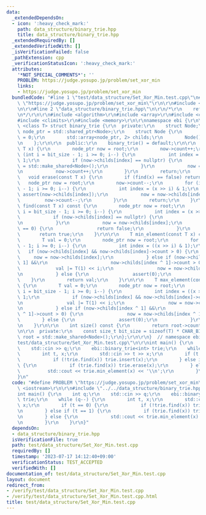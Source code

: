 ```yaml
---
data:
  _extendedDependsOn:
  - icon: ':heavy_check_mark:'
    path: data_structure/binary_trie.hpp
    title: data_structure/binary_trie.hpp
  _extendedRequiredBy: []
  _extendedVerifiedWith: []
  _isVerificationFailed: false
  _pathExtension: cpp
  _verificationStatusIcon: ':heavy_check_mark:'
  attributes:
    '*NOT_SPECIAL_COMMENTS*': ''
    PROBLEM: https://judge.yosupo.jp/problem/set_xor_min
    links:
    - https://judge.yosupo.jp/problem/set_xor_min
  bundledCode: "#line 1 \"test/data_structure/Set_Xor_Min.test.cpp\"\n#define PROBLEM\
    \ \"https://judge.yosupo.jp/problem/set_xor_min\"\r\n\r\n#include <iostream>\r\
    \n\r\n#line 2 \"data_structure/binary_trie.hpp\"\n\r\n/*\r\n    reference: https://kazuma8128.hatenablog.com/entry/2018/05/06/022654\r\
    \n*/\r\n\r\n#include <algorithm>\r\n#include <array>\r\n#include <cassert>\r\n\
    #include <climits>\r\n#include <memory>\r\n\r\nnamespace ebi {\r\n\r\ntemplate\
    \ <class T> struct binary_trie {\r\n  private:\r\n    struct Node;\r\n    using\
    \ node_ptr = std::shared_ptr<Node>;\r\n    struct Node {\r\n        int count\
    \ = 0;\r\n        std::array<node_ptr, 2> childs;\r\n        Node() = default;\r\
    \n    };\r\n\r\n  public:\r\n    binary_trie() = default;\r\n\r\n    void insert(const\
    \ T x) {\r\n        node_ptr now = root;\r\n        now->count++;\r\n        for\
    \ (int i = bit_size - 1; i >= 0; i--) {\r\n            int index = (x >> i) &\
    \ 1;\r\n            if (now->childs[index] == nullptr) {\r\n                now->childs[index]\
    \ = std::make_shared<Node>();\r\n            }\r\n            now = now->childs[index];\r\
    \n            now->count++;\r\n        }\r\n        return;\r\n    }\r\n\r\n \
    \   void erase(const T x) {\r\n        if (find(x) == false) return;\r\n     \
    \   node_ptr now = root;\r\n        now->count--;\r\n        for (int i = bit_size\
    \ - 1; i >= 0; i--) {\r\n            int index = (x >> i) & 1;\r\n           \
    \ assert(now->childs[index]);\r\n            now = now->childs[index];\r\n   \
    \         now->count--;\r\n        }\r\n        return;\r\n    }\r\n\r\n    bool\
    \ find(const T x) const {\r\n        node_ptr now = root;\r\n        for (int\
    \ i = bit_size - 1; i >= 0; i--) {\r\n            int index = (x >> i) & 1;\r\n\
    \            if (now->childs[index] == nullptr) {\r\n                return false;\r\
    \n            }\r\n            now = now->childs[index];\r\n            if (now->count\
    \ == 0) {\r\n                return false;\r\n            }\r\n        }\r\n \
    \       return true;\r\n    }\r\n\r\n    T min_element(const T x) const {\r\n\
    \        T val = 0;\r\n        node_ptr now = root;\r\n        for (int i = bit_size\
    \ - 1; i >= 0; i--) {\r\n            int index = ((x >> i) & 1);\r\n         \
    \   if (now->childs[index] && now->childs[index]->count > 0) {\r\n           \
    \     now = now->childs[index];\r\n            } else if (now->childs[index ^\
    \ 1] &&\r\n                       now->childs[index ^ 1]->count > 0) {\r\n   \
    \             val |= T(1) << i;\r\n                now = now->childs[index ^ 1];\r\
    \n            } else {\r\n                assert(0);\r\n            }\r\n    \
    \    }\r\n        return val;\r\n    }\r\n\r\n    T max_element(const T x) const\
    \ {\r\n        T val = 0;\r\n        node_ptr now = root;\r\n        for (int\
    \ i = bit_size - 1; i >= 0; i--) {\r\n            int index = ((x >> i) & 1) ^\
    \ 1;\r\n            if (now->childs[index] && now->childs[index]->count > 0) {\r\
    \n                val |= T(1) << i;\r\n                now = now->childs[index];\r\
    \n            } else if (now->childs[index ^ 1] &&\r\n                       now->childs[index\
    \ ^ 1]->count > 0) {\r\n                now = now->childs[index ^ 1];\r\n    \
    \        } else {\r\n                assert(0);\r\n            }\r\n        }\r\
    \n    }\r\n\r\n    int size() const {\r\n        return root->count;\r\n    }\r\
    \n\r\n  private:\r\n    const size_t bit_size = sizeof(T) * CHAR_BIT;\r\n    node_ptr\
    \ root = std::make_shared<Node>();\r\n};\r\n\r\n}  // namespace ebi\n#line 6 \"\
    test/data_structure/Set_Xor_Min.test.cpp\"\n\r\nint main() {\r\n    int q;\r\n\
    \    std::cin >> q;\r\n    ebi::binary_trie<int> trie;\r\n    while (q--) {\r\n\
    \        int t, x;\r\n        std::cin >> t >> x;\r\n        if (t == 0) {\r\n\
    \            if (!trie.find(x)) trie.insert(x);\r\n        } else if (t == 1)\
    \ {\r\n            if (trie.find(x)) trie.erase(x);\r\n        } else {\r\n  \
    \          std::cout << trie.min_element(x) << '\\n';\r\n        }\r\n    }\r\n\
    }\n"
  code: "#define PROBLEM \"https://judge.yosupo.jp/problem/set_xor_min\"\r\n\r\n#include\
    \ <iostream>\r\n\r\n#include \"../../data_structure/binary_trie.hpp\"\r\n\r\n\
    int main() {\r\n    int q;\r\n    std::cin >> q;\r\n    ebi::binary_trie<int>\
    \ trie;\r\n    while (q--) {\r\n        int t, x;\r\n        std::cin >> t >>\
    \ x;\r\n        if (t == 0) {\r\n            if (!trie.find(x)) trie.insert(x);\r\
    \n        } else if (t == 1) {\r\n            if (trie.find(x)) trie.erase(x);\r\
    \n        } else {\r\n            std::cout << trie.min_element(x) << '\\n';\r\
    \n        }\r\n    }\r\n}"
  dependsOn:
  - data_structure/binary_trie.hpp
  isVerificationFile: true
  path: test/data_structure/Set_Xor_Min.test.cpp
  requiredBy: []
  timestamp: '2023-07-17 14:12:40+09:00'
  verificationStatus: TEST_ACCEPTED
  verifiedWith: []
documentation_of: test/data_structure/Set_Xor_Min.test.cpp
layout: document
redirect_from:
- /verify/test/data_structure/Set_Xor_Min.test.cpp
- /verify/test/data_structure/Set_Xor_Min.test.cpp.html
title: test/data_structure/Set_Xor_Min.test.cpp
---
```

